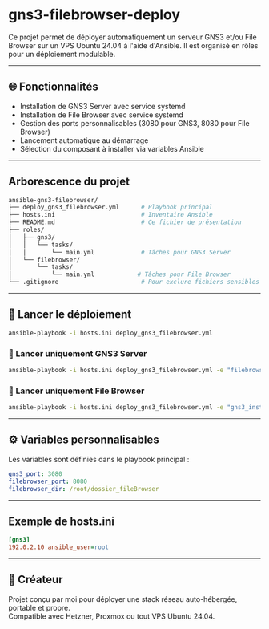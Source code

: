 # gns3-filebrowser-deploy

Ce projet permet de déployer automatiquement un serveur GNS3 et/ou File Browser sur un VPS Ubuntu 24.04 à l'aide d'Ansible. Il est organisé en rôles pour un déploiement modulable.

---

## 🌐 Fonctionnalités

- Installation de GNS3 Server avec service systemd
- Installation de File Browser avec service systemd
- Gestion des ports personnalisables (3080 pour GNS3, 8080 pour File Browser)
- Lancement automatique au démarrage
- Sélection du composant à installer via variables Ansible

---

##  Arborescence du projet

```bash
ansible-gns3-filebrowser/
├── deploy_gns3_filebrowser.yml      # Playbook principal
├── hosts.ini                        # Inventaire Ansible
├── README.md                        # Ce fichier de présentation
├── roles/
│   ├── gns3/
│   │   └── tasks/
│   │       └── main.yml             # Tâches pour GNS3 Server
│   └── filebrowser/
│       └── tasks/
│           └── main.yml            # Tâches pour File Browser
└── .gitignore                       # Pour exclure fichiers sensibles
```

---

## 🚀 Lancer le déploiement

```bash
ansible-playbook -i hosts.ini deploy_gns3_filebrowser.yml
```

### 🔀 Lancer uniquement GNS3 Server
```bash
ansible-playbook -i hosts.ini deploy_gns3_filebrowser.yml -e "filebrowser_install=false"
```

### 🔀 Lancer uniquement File Browser
```bash
ansible-playbook -i hosts.ini deploy_gns3_filebrowser.yml -e "gns3_install=false"
```

---

## ⚙ Variables personnalisables

Les variables sont définies dans le playbook principal :

```yaml
gns3_port: 3080
filebrowser_port: 8080
filebrowser_dir: /root/dossier_fileBrowser
```

---

##  Exemple de hosts.ini

```ini
[gns3]
192.0.2.10 ansible_user=root
```

---

## 🧠 Créateur

Projet conçu par moi pour déployer une stack réseau auto-hébergée, portable et propre.  
Compatible avec Hetzner, Proxmox ou tout VPS Ubuntu 24.04.

